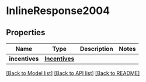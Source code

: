 # InlineResponse2004

## Properties
Name | Type | Description | Notes
------------ | ------------- | ------------- | -------------
**incentives** | [**Incentives**](Incentives.md) |  | 

[[Back to Model list]](../README.md#documentation-for-models) [[Back to API list]](../README.md#documentation-for-api-endpoints) [[Back to README]](../README.md)

